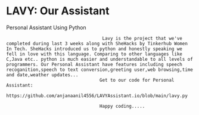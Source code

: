 # LAVY: Our Assistant
  Personal Assistant Using Python
  
                                        Lavy is the project that we've completed during last 3 weeks along with SheHacks by Tinkerhub Women In Tech. SheHacks introduced us to python and honestly speaking we fell in love with this language. Comparing to other languages like C,Java etc.. python is much easier and understandable to all levels of programmers. Our Personal Assistant have features including speech recoganition,speech to text conversion,greeting user,web browsing,time and date,weather updates...
                                       Get to our code for Personal Assistant:
                                       https://github.com/anjanaanil4556/LAVYAssistant.io/blob/main/lavy.py
                                       
                                       Happy coding.....
                                       
